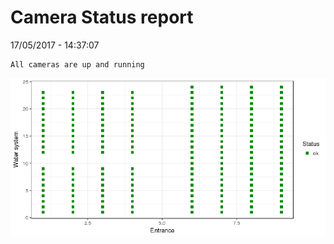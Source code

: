 Camera Status report
================
17/05/2017 - 14:37:07

    All cameras are up and running

![](camreport_files/figure-markdown_github/unnamed-chunk-2-1.png)
